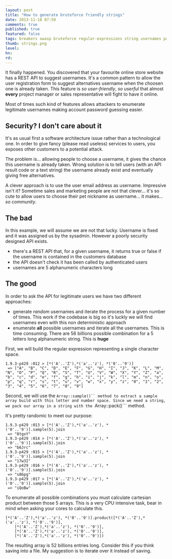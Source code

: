 ```yaml
---
layout: post
title: "How to generate bruteforce friendly strings"
date: 2013-11-18 07:59
comments: true
published: true
featured: false
tags: breakers owasp bruteforce regular-expressions string usernames passwords
thumb: strings.png
level:
hn: 
rd: 
---
```

It finally happened. You discovered that your favourite online store website
has a REST API to suggest usernames. It's a common pattern to allow the user
registration form to suggest alternatives username when the choosen one is
already taken. This feature is *so user-friendly*, *so userful* that almost
**every** project manager or sales representative will fight to have it online.

Most of times such kind of features allows attackers to enumerate legitimate
usernames making account password guessing easier.

<!-- more -->

## Security? I don't care about it

It's as usual first a software architecture issue rather than a technological
one. In order to give fancy (please read useless) services to users, you
exposes other customers to a potential attack.

The problem is... allowing people to choose a username, it gives the chance
this username is already taken. Wrong solution is to tell users (with an API
result code or a text string) the username already exist and eventually giving
free alternatives.

A clever approach is to use the user email address as username. Impressive
isn't it? Sometime sales and marketing people are not that clever... it's so
cute to allow users to choose their pet nickname as username... it makes... *so
community*.

## The bad

In this example, we will assume we are not that lucky. Username is fixed and it
was assigned us by the sysadmin. However a poorly security designed API exists.

* there's a REST API that, for a given username, it returns true or false if
  the username is contained in the customers database
* the API doesn't check it has been called by authenticated users
* usernames are 5 alphanumeric characters long

## The good

In order to ask the API for legitimate users we have two different approaches:

* generate _random_ usernames and iterate the process for a given number of
  times. This work if the codebase is big so it's luckly we will find usernames
  even with this non deterministic approach
* enumerate **all** possible usernames and iterate all the usernames. This is
  time consuming. There are 56 billions possible combination for a 5 letters
  long alphanumeric string. This is **huge**

First, we will build the regular expression representing a single character
space.

``` 
1.9.3-p429 :012 > [*('A'..'Z'),*('a'..'z'), *('0'..'9')]
 => ["A", "B", "C", "D", "E", "F", "G", "H", "I", "J", "K", "L", "M", "N", "O", "P", "Q", "R", "S", "T", "U", "V", "W", "X", "Y", "Z", "a", "b", "c", "d", "e", "f", "g", "h", "i", "j", "k", "l", "m", "n", "o", "p", "q", "r", "s", "t", "u", "v", "w", "x", "y", "z", "0", "1", "2", "3", "4", "5", "6", "7", "8", "9"]
```

Second, we will use the ```Array::sample()`` method to extract a sample array
build with this letter and number space. Since we need a string, we pack our
array in a string with the ```Array::pack()``` method.

It's pretty randomic to meet our purpose:

```
1.9.3-p429 :013 > [*('A'..'Z'),*('a'..'z'), *('0'..'9')].sample(5).join
 => "8tgxY"
1.9.3-p429 :014 > [*('A'..'Z'),*('a'..'z'), *('0'..'9')].sample(5).join
 => "b6Jrc"
1.9.3-p429 :015 > [*('A'..'Z'),*('a'..'z'), *('0'..'9')].sample(5).join
 => "17w3I"
1.9.3-p429 :016 > [*('A'..'Z'),*('a'..'z'), *('0'..'9')].sample(5).join
 => "s86pg"
1.9.3-p429 :017 > [*('A'..'Z'),*('a'..'z'), *('0'..'9')].sample(5).join
 => "iQoBw"
```

To enumerate all possible combinations you must calculate cartesian product
between those 5 arrays. This is a very CPU intensive task, bear in mind when
asking your cores to calculate this.

```
[*('A'..'Z'),*('a'..'z'), *('0'..'9')].product([*('A'..'Z'),*('a'..'z'), *('0'..'9')],
    [*('A'..'Z'),*('a'..'z'), *('0'..'9')],
    [*('A'..'Z'),*('a'..'z'), *('0'..'9')],
    [*('A'..'Z'),*('a'..'z'), *('0'..'9')])
```

The resulting array is 52 billions entries long. Consider this if you think
saving into a file. My suggestion is to iterate over it instead of saving.
